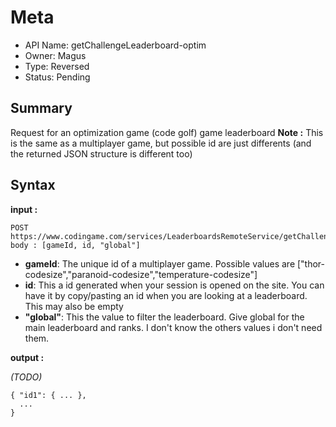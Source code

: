 # Meta
  - API Name: getChallengeLeaderboard-optim
  - Owner: Magus
  - Type: Reversed
  - Status: Pending
  

## Summary
Request for an optimization game (code golf) game leaderboard
**Note :** This is the same as a multiplayer game, but possible id are just differents (and the returned JSON structure is different too)

## Syntax
__input :__
```
POST https://www.codingame.com/services/LeaderboardsRemoteService/getChallengeLeaderboard
body : [gameId, id, "global"]
```
  - **gameId**: The unique id of a multiplayer game. Possible values are ["thor-codesize","paranoid-codesize","temperature-codesize"]
  - **id**: This a id generated when your session is opened on the site. You can have it by copy/pasting an id when you are looking at a leaderboard. This may also be empty
  - **"global"**: This the value to filter the leaderboard. Give global for the main leaderboard and ranks. I don't know the others values i don't need them.

__output :__

*(TODO)*
```
{ "id1": { ... },
  ...
}  
```